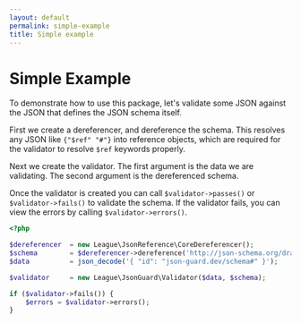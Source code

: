 ```yaml
---
layout: default
permalink: simple-example
title: Simple example
---
```


# Simple Example

To demonstrate how to use this package, let's validate some JSON against the JSON that defines the JSON schema itself.

First we create a dereferencer, and dereference the schema.  This resolves any JSON like `{"$ref" "#"}` into reference objects, which are required for the validator to resolve `$ref` keywords properly.

Next we create the validator.  The first argument is the data we are validating.  The second argument is the dereferenced schema.

Once the validator is created you can call `$validator->passes()` or `$validator->fails()` to validate the schema.  If the validator fails, you can view the errors by calling `$validator->errors()`.

```php
<?php

$dereferencer  = new League\JsonReference\CoreDereferencer();
$schema        = $dereferencer->dereference('http://json-schema.org/draft-04/schema#');
$data          = json_decode('{ "id": "json-guard.dev/schema#" }');

$validator     = new League\JsonGuard\Validator($data, $schema);

if ($validator->fails()) {
    $errors = $validator->errors();
}
```
